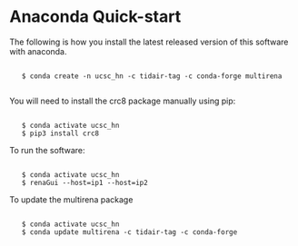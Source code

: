 
# Anaconda Quick-start

The following is how you install the latest released version of this software with anaconda.

```

   $ conda create -n ucsc_hn -c tidair-tag -c conda-forge multirena


```

You will need to install the crc8 package manually using pip:


```

   $ conda activate ucsc_hn
   $ pip3 install crc8

```

To run the software:

```

   $ conda activate ucsc_hn
   $ renaGui --host=ip1 --host=ip2

```

To update the multirena package

```

   $ conda activate ucsc_hn
   $ conda update multirena -c tidair-tag -c conda-forge

```
